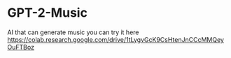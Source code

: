 # GPT-2-Music
AI that can generate music you can try it here https://colab.research.google.com/drive/1tLygvGcK9CsHtenJnCCcMMQeyOuFTBoz
